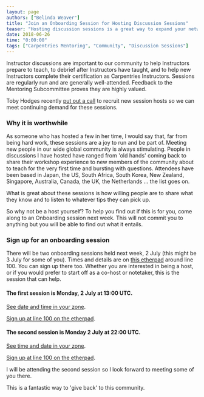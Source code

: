 ```yaml
---
layout: page
authors: ["Belinda Weaver"]
title: "Join an Onboarding Session for Hosting Discussion Sessions"
teaser: "Hosting discussion sessions is a great way to expand your network"
date: 2018-06-26
time: "0:00:00"
tags: ["Carpentries Mentoring", "Community", "Discussion Sessions"]
---
```


Instructor discussions are important to our community to help Instructors prepare to teach, to debrief after Instructors have taught, 
and to help new Instructors complete their certification as Carpentries Instructors. Sessions are regularly run and are generally well-attended. Feedback to the Mentoring Subcommittee proves they are highly valued.

Toby Hodges recently [put out a call](https://carpentries.org/blog/2018/06/call-for-session-hosts/) to recruit new session hosts so
we can meet continuing demand for these sessions. 

### Why it is worthwhile

As someone who has hosted a few in her time, I would say that, far from being hard work, these sessions are a joy to run and be part of.
Meeting new people in our wide global community is always stimulating. People in discussions I have hosted have ranged 
from 'old hands' coming back
to share their workshop experience to new members of the community about to teach for the very first time and bursting
with questions. Attendees have been based in Japan, 
the US, South Africa, South Korea, 
New Zealand, Singapore, Australia, Canada, the UK, the Netherlands ... the list goes on. 

What is great about these sessions is how willing people are to
share what they know and to listen to whatever tips they can pick up.

So why not be a host yourself? To help you find out if this is for you, come along to an Onboarding session next week. This will not 
commit you to anything but you will be able to find out what it entails.

### Sign up for an onboarding session 

There will be two onboarding sessions held next week, 2 July 
(this might be 3 July for some of you). Times and details are on 
[this etherpad](http://pad.software-carpentry.org/instructor-discussion) around line 100. You can sign up there too.
Whether you are interested in being a host, or if you would prefer to start off as a co-host or notetaker, this is 
the session that can help.

#### The first session is Monday, 2 July  at 13:00 UTC. 
[See date and time in your zone](https://www.timeanddate.com/worldclock/fixedtime.html?msg=Instructor+Discussions+Host+onboarding&iso=20180702T13&p1=%3A&ah=1).

[Sign up at line 100 on the etherpad](http://pad.software-carpentry.org/instructor-discussion).

#### The second session is Monday 2 July at 22:00 UTC. 
[See time and date in your zone](https://www.timeanddate.com/worldclock/fixedtime.html?msg=Instructor+Discussions+Host+onboarding&iso=20180702T22&ah=1).

[Sign up at line 100 on the etherpad](http://pad.software-carpentry.org/instructor-discussion).


I will be attending the second session so I look forward to meeting some of you there.

This is a fantastic way to 'give back' to this community.
